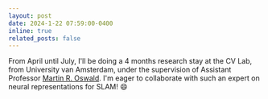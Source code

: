```yaml
---
layout: post
date: 2024-1-22 07:59:00-0400
inline: true
related_posts: false
---
```


From April until July, I'll be doing a 4 months research stay at the CV Lab, from University van Amsterdam, under the supervision of Assistant Professor <a href="https://oswaldm.github.io/">Martin R. Oswald</a>. I'm eager to collaborate with such an expert on neural representations for SLAM! :smile: